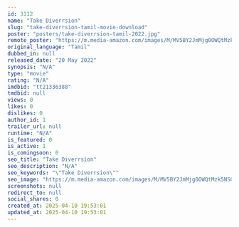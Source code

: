 ```yaml
---
id: 3112
name: "Take Diverrsion"
slug: "take-diverrsion-tamil-movie-download"
poster: "posters/take-diverrsion-tamil-2022.jpg"
remote_poster: "https://m.media-amazon.com/images/M/MV5BY2JmMjg0OWQtMzk5NS00MTY0LWE0NzQtYjc0YTFmZWQzNjRiXkEyXkFqcGdeQXVyOTg4NjkzNg@@._V1_SX300.jpg"
original_language: "Tamil"
dubbed_in: null
released_date: "20 May 2022"
synopsis: "N/A"
type: "movie"
rating: "N/A"
imdbid: "tt21336388"
tmdbid: null
views: 0
likes: 0
dislikes: 0
author_id: 1
trailer_url: null
runtime: "N/A"
is_featured: 0
is_active: 1
is_comingsoon: 0
seo_title: "Take Diverrsion"
seo_description: "N/A"
seo_keywords: "\"Take Diverrsion\""
seo_image: "https://m.media-amazon.com/images/M/MV5BY2JmMjg0OWQtMzk5NS00MTY0LWE0NzQtYjc0YTFmZWQzNjRiXkEyXkFqcGdeQXVyOTg4NjkzNg@@._V1_SX300.jpg"
screenshots: null
redirect_to: null
social_shares: 0
created_at: 2025-04-10 19:53:01
updated_at: 2025-04-10 19:53:01
---
```


